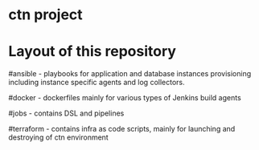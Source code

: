 # ctn project
# Layout of this repository

#ansible - playbooks for application and database instances provisioning including instance specific agents and log collectors.

#docker - dockerfiles mainly for various types of Jenkins build agents

#jobs - contains DSL  and pipelines 

#terraform - contains infra as code scripts, mainly for launching and destroying of ctn environment
